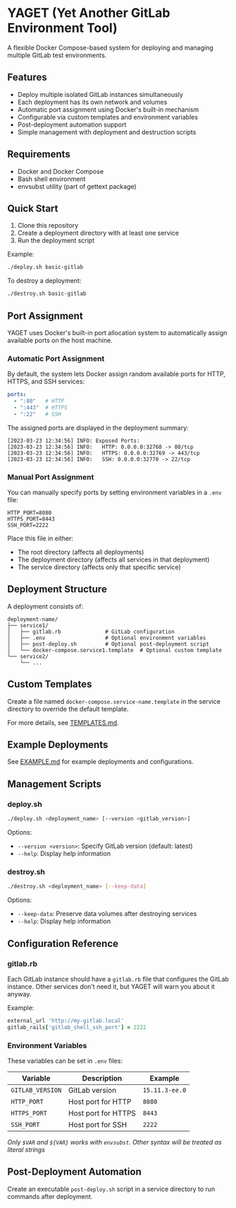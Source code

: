 # YAGET (Yet Another GitLab Environment Tool)

A flexible Docker Compose-based system for deploying and managing multiple GitLab test environments.

## Features

- Deploy multiple isolated GitLab instances simultaneously
- Each deployment has its own network and volumes
- Automatic port assignment using Docker's built-in mechanism
- Configurable via custom templates and environment variables
- Post-deployment automation support
- Simple management with deployment and destruction scripts

## Requirements

- Docker and Docker Compose
- Bash shell environment
- envsubst utility (part of gettext package)

## Quick Start

1. Clone this repository
2. Create a deployment directory with at least one service
3. Run the deployment script

Example:

```bash
./deploy.sh basic-gitlab
```

To destroy a deployment:

```bash
./destroy.sh basic-gitlab
```

## Port Assignment

YAGET uses Docker's built-in port allocation system to automatically assign available ports on the host machine.

### Automatic Port Assignment

By default, the system lets Docker assign random available ports for HTTP, HTTPS, and SSH services:

```yaml
ports:
  - ":80"   # HTTP
  - ":443"  # HTTPS
  - ":22"   # SSH
```

The assigned ports are displayed in the deployment summary:

```
[2023-03-23 12:34:56] INFO: Exposed Ports:
[2023-03-23 12:34:56] INFO:   HTTP: 0.0.0.0:32768 -> 80/tcp
[2023-03-23 12:34:56] INFO:   HTTPS: 0.0.0.0:32769 -> 443/tcp
[2023-03-23 12:34:56] INFO:   SSH: 0.0.0.0:32770 -> 22/tcp
```

### Manual Port Assignment

You can manually specify ports by setting environment variables in a `.env` file:

```
HTTP_PORT=8080
HTTPS_PORT=8443
SSH_PORT=2222
```

Place this file in either:
- The root directory (affects all deployments)
- The deployment directory (affects all services in that deployment)
- The service directory (affects only that specific service)

## Deployment Structure

A deployment consists of:

```
deployment-name/
├── service1/
│   ├── gitlab.rb              # GitLab configuration
│   ├── .env                   # Optional environment variables
│   ├── post-deploy.sh         # Optional post-deployment script
│   └── docker-compose.service1.template  # Optional custom template
└── service2/
    └── ...
```

## Custom Templates

Create a file named `docker-compose.service-name.template` in the service directory to override the default template.

For more details, see [TEMPLATES.md](TEMPLATES.md).

## Example Deployments

See [EXAMPLE.md](EXAMPLE.md) for example deployments and configurations.

## Management Scripts

### deploy.sh

```bash
./deploy.sh <deployment_name> [--version <gitlab_version>]
```

Options:
- `--version <version>`: Specify GitLab version (default: latest)
- `--help`: Display help information

### destroy.sh

```bash
./destroy.sh <deployment_name> [--keep-data]
```

Options:
- `--keep-data`: Preserve data volumes after destroying services
- `--help`: Display help information

## Configuration Reference

### gitlab.rb

Each GitLab instance should have a `gitlab.rb` file that configures the GitLab instance.
Other services don't need it, but YAGET will warn you about it anyway.

Example:

```ruby
external_url 'http://my-gitlab.local'
gitlab_rails['gitlab_shell_ssh_port'] = 2222
```

### Environment Variables

These variables can be set in `.env` files:

| Variable | Description | Example |
|----------|-------------|---------|
| `GITLAB_VERSION` | GitLab version | `15.11.3-ee.0` |
| `HTTP_PORT` | Host port for HTTP | `8080` |
| `HTTPS_PORT` | Host port for HTTPS | `8443` |
| `SSH_PORT` | Host port for SSH | `2222` |

_Only `$VAR` and `${VAR}` works with `envsubst`. Other syntax will be treated as literal strings_

## Post-Deployment Automation

Create an executable `post-deploy.sh` script in a service directory to run commands after deployment.
